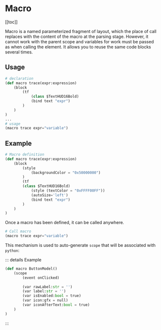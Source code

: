 # Macro

[[toc]]

Macro is a named parameterized fragment of layout, which the place of call replaces with the content of the macro at the parsing stage. However, it cannot work with the parent scope and variables for work must be passed as when calling the element. It allows you to reuse the same code blocks several times.

## Usage

```python
# declaration
(def macro trace(expr:expression)
    (block
        (tf
            (class $TextHUD16Bold)
            (bind text "expr")
        )
    )
)
...
# usage
(macro trace expr="variable")
```

## Example

```python
# Macro definition
(def macro trace(expr:expression)
    (block
        (style
            (backgroundColor = "0x50000000")
        )
        (tf
        (class $TextHUD16Bold)
            (style (textColor = "0xFFFF00FF"))
            (autoSize='left')
            (bind text "expr")
        )
    )
)
```

Once a macro has been defined, it can be called anywhere.

```python
# Call macro
(macro trace expr="variable")
```

This mechanism is used to auto-generate `scope` that will be associated with `python`:

::: details Example
```python
(def macro ButtonModel()
    (scope
        (event onClicked)
  
        (var rawLabel:str = '')
        (var label:str = '')
        (var isEnabled:bool = true)
        (var icon:gfx = null)
        (var iconAfterText:bool = true)
    )
)
```
:::
